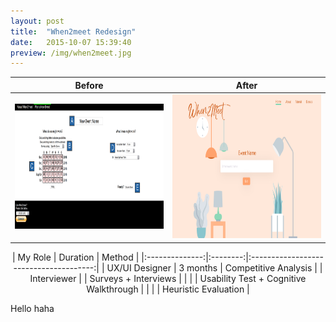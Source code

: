 ```yaml
---
layout: post
title:  "When2meet Redesign"
date:   2015-10-07 15:39:40
preview: /img/when2meet.jpg
---
```




Before                                                              |  After
--------------------------------------------------------------------|--------------------------------------------------------------------
<img src="/img/when2meet now.png" alt="When2meet" title="Old version" height="200" width="400"/> |<img src="/img/when2meet homepage.jpg" alt="When2meet" title="New version" height="230" />

<center>
|     My Role    | Duration |                 Method                 |
|:--------------:|:--------:|:--------------------------------------:|
| UX/UI Designer | 3 months |          Competitive Analysis          |
|   Interviewer  |          |          Surveys + Interviews          |
|                |          | Usability Test + Cognitive Walkthrough |
|                |          |          Heuristic Evaluation          |
</center>

Hello
haha
